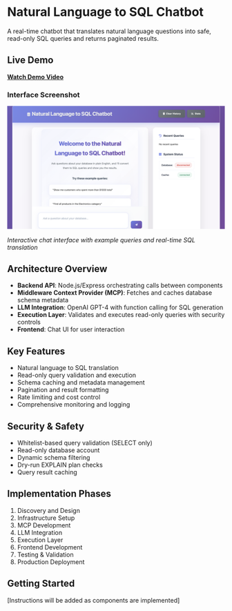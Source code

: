 # Natural Language to SQL Chatbot

A real-time chatbot that translates natural language questions into safe, read-only SQL queries and returns paginated results.

## Live Demo

**[Watch Demo Video](https://www.loom.com/share/b473f64d42eb429ea080cea94a4b2ba9)**

### Interface Screenshot
![Natural Language to SQL Chatbot Interface](public/images/front-page.png)

*Interactive chat interface with example queries and real-time SQL translation*

## Architecture Overview

- **Backend API**: Node.js/Express orchestrating calls between components
- **Middleware Context Provider (MCP)**: Fetches and caches database schema metadata
- **LLM Integration**: OpenAI GPT-4 with function calling for SQL generation
- **Execution Layer**: Validates and executes read-only queries with security controls
- **Frontend**: Chat UI for user interaction

## Key Features

- Natural language to SQL translation
- Read-only query validation and execution
- Schema caching and metadata management
- Pagination and result formatting
- Rate limiting and cost control
- Comprehensive monitoring and logging

## Security & Safety

- Whitelist-based query validation (SELECT only)
- Read-only database account
- Dynamic schema filtering
- Dry-run EXPLAIN plan checks
- Query result caching

## Implementation Phases

1. Discovery and Design
2. Infrastructure Setup
3. MCP Development
4. LLM Integration
5. Execution Layer
6. Frontend Development
7. Testing & Validation
8. Production Deployment

## Getting Started

[Instructions will be added as components are implemented]
